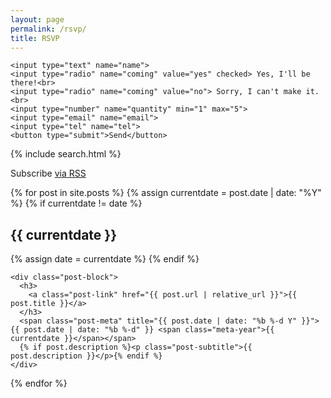 ```yaml
---
layout: page
permalink: /rsvp/
title: RSVP
---
```


<form action="https://getform.io/f/0cff5cfd-5ab5-4d3c-8f95-50be1ec60926" method="POST">

    <input type="text" name="name">
    <input type="radio" name="coming" value="yes" checked> Yes, I'll be there!<br>
    <input type="radio" name="coming" value="no"> Sorry, I can't make it.<br>
    <input type="number" name="quantity" min="1" max="5">
    <input type="email" name="email">
    <input type="tel" name="tel">
    <button type="submit">Send</button>

</form>


{% include search.html %}

<p class="rss-subscribe">Subscribe <a href="{{ "/feed.xml" | absolute_url }}">via RSS</a></p>

<div class="post-list">
  {% for post in site.posts %}
    {% assign currentdate = post.date | date: "%Y" %}
    {% if currentdate != date %}
      <h2 id="y{{ currentdate }}" class="year">{{ currentdate }}</h2>
      {% assign date = currentdate %}
    {% endif %}

    <div class="post-block">
      <h3>
        <a class="post-link" href="{{ post.url | relative_url }}">{{ post.title }}</a>
      </h3>
      <span class="post-meta" title="{{ post.date | date: "%b %-d Y" }}">{{ post.date | date: "%b %-d" }} <span class="meta-year">{{ currentdate }}</span></span>
      {% if post.description %}<p class="post-subtitle">{{ post.description }}</p>{% endif %}
    </div>
  {% endfor %}
</div>

